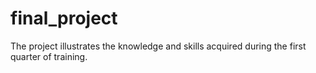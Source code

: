 # final_project
The project illustrates the knowledge and skills acquired during the first quarter of training.
